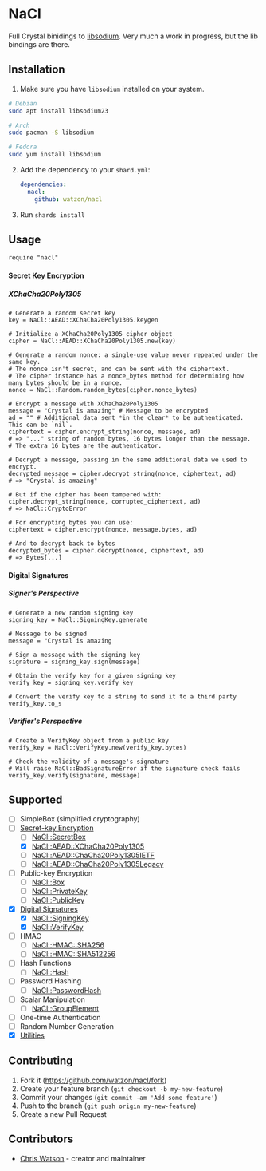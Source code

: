 # NaCl

Full Crystal binidings to [libsodium](https://libsodium.org). Very much a work in progress, but the lib bindings are there.

## Installation

1. Make sure you have `libsodium` installed on your system.

```bash
# Debian
sudo apt install libsodium23

# Arch
sudo pacman -S libsodium

# Fedora
sudo yum install libsodium
```

2. Add the dependency to your `shard.yml`:

   ```yaml
   dependencies:
     nacl:
       github: watzon/nacl
   ```

2. Run `shards install`

## Usage

```crystal
require "nacl"
```

#### Secret Key Encryption

##### XChaCha20Poly1305

```crystal
# Generate a random secret key
key = NaCl::AEAD::XChaCha20Poly1305.keygen

# Initialize a XChaCha20Poly1305 cipher object
cipher = NaCl::AEAD::XChaCha20Poly1305.new(key)

# Generate a random nonce: a single-use value never repeated under the same key.
# The nonce isn't secret, and can be sent with the ciphertext.
# The cipher instance has a nonce_bytes method for determining how many bytes should be in a nonce.
nonce = NaCl::Random.random_bytes(cipher.nonce_bytes)

# Encrypt a message with XChaCha20Poly1305
message = "Crystal is amazing" # Message to be encrypted
ad = "" # Additional data sent *in the clear* to be authenticated. This can be `nil`.
ciphertext = cipher.encrypt_string(nonce, message, ad)
# => "..." string of random bytes, 16 bytes longer than the message.
# The extra 16 bytes are the authenticator.

# Decrypt a message, passing in the same additional data we used to encrypt.
decrypted_message = cipher.decrypt_string(nonce, ciphertext, ad)
# => "Crystal is amazing"

# But if the cipher has been tampered with:
cipher.decrypt_string(nonce, corrupted_ciphertext, ad)
# => NaCl::CryptoError

# For encrypting bytes you can use:
ciphertext = cipher.encrypt(nonce, message.bytes, ad)

# And to decrypt back to bytes
decrypted_bytes = cipher.decrypt(nonce, ciphertext, ad)
# => Bytes[...]
```

#### Digital Signatures

##### Signer's Perspective

```crystal
# Generate a new random signing key
signing_key = NaCl::SigningKey.generate

# Message to be signed
message = "Crystal is amazing

# Sign a message with the signing key
signature = signing_key.sign(message)

# Obtain the verify key for a given signing key
verify_key = signing_key.verify_key

# Convert the verify key to a string to send it to a third party
verify_key.to_s
```

##### Verifier's Perspective

```crystal
# Create a VerifyKey object from a public key
verify_key = NaCl::VerifyKey.new(verify_key.bytes)

# Check the validity of a message's signature
# Will raise NaCl::BadSignatureError if the signature check fails
verify_key.verify(signature, message)
```

## Supported

- [ ] SimpleBox (simplified cryptography)
- [ ] [Secret-key Encryption](https://watzon.github.io/nacl/NaCl/AEAD.html)
  - [ ] [NaCl::SecretBox](#)
  - [x] [NaCl::AEAD::XChaCha20Poly1305](https://watzon.github.io/nacl/NaCl/AEAD/XChaCha20Poly1305.html)
  - [ ] [NaCl::AEAD::ChaCha20Poly1305IETF](#)
  - [ ] [NaCl::AEAD::ChaCha20Poly1305Legacy](#)
- [ ] Public-key Encryption
  - [ ] [NaCl::Box](#)
  - [ ] [NaCl::PrivateKey](#)
  - [ ] [NaCl::PublicKey](#)
- [x] [Digital Signatures](https://watzon.github.io/nacl/NaCl/Signatures/Ed25519.html)
  - [x] [NaCl::SigningKey](https://watzon.github.io/nacl/NaCl/Signatures/Ed25519/SigningKey.html)
  - [x] [NaCl::VerifyKey](https://watzon.github.io/nacl/NaCl/Signatures/Ed25519/VerifyKey.html)
- [ ] HMAC
  - [ ] [NaCl::HMAC::SHA256](#)
  - [ ] [NaCl::HMAC::SHA512256](#)
- [ ] Hash Functions
  - [ ] [NaCl::Hash](#)
- [ ] Password Hashing
  - [ ] [NaCl::PasswordHash](#)
- [ ] Scalar Manipulation
  - [ ] [NaCl::GroupElement](#)
- [ ] One-time Authentication
- [ ] Random Number Generation
- [x] [Utilities](https://watzon.github.io/nacl/NaCl/Util.html)

## Contributing

1. Fork it (<https://github.com/watzon/nacl/fork>)
2. Create your feature branch (`git checkout -b my-new-feature`)
3. Commit your changes (`git commit -am 'Add some feature'`)
4. Push to the branch (`git push origin my-new-feature`)
5. Create a new Pull Request

## Contributors

- [Chris Watson](https://github.com/watzon) - creator and maintainer
